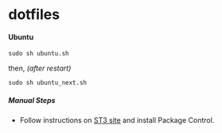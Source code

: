 dotfiles
========

#### Ubuntu

````shell
sudo sh ubuntu.sh
````

then, _(after restart)_

```shell
sudo sh ubuntu_next.sh
```

##### Manual Steps

- Follow instructions on [ST3 site](https://sublime.wbond.net/installation#ST3) and install Package Control.
